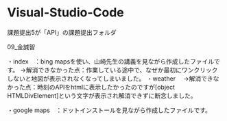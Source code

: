 # Visual-Studio-Code
課題提出5が「API」の課題提出フォルダ<br>

09_金誠智

・index　：bing mapsを使い、山崎先生の講義を見ながら作成したファイルです。
→解消できなかった点：作業している途中で、なぜか最初にワンクリックしないと地図が表示されなくなってしまいました。
・weather　
→解消できなかった点：時刻のAPIをhtmlに表示したかったのですが[object HTMLDivElement]という文字が表示され解消できずに断念しました。

・google maps　：ドットインストールを見ながら作成したファイルです。
